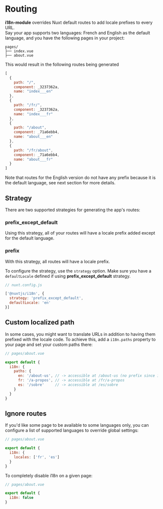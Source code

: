 # Routing

**i18n-module** overrides Nuxt default routes to add locale prefixes to every URL.  
Say your app supports two languages: French and English as the default language, and you have the following pages in your project:

```asciidoc
pages/
├── index.vue
├── about.vue
```

This would result in the following routes being generated

```js
[
  {
    path: "/",
    component: _3237362a,
    name: "index___en"
  },
  {
    path: "/fr/",
    component: _3237362a,
    name: "index___fr"
  },
  {
    path: "/about",
    component: _71a6ebb4,
    name: "about___en"
  },
  {
    path: "/fr/about",
    component: _71a6ebb4,
    name: "about___fr"
  }
]
```

Note that routes for the English version do not have any prefix because it is the default language, see next section for more details.

## Strategy

There are two supported strategies for generating the app's routes:

### prefix_except_default

Using this strategy, all of your routes will have a locale prefix added except for the default language.

### prefix

With this strategy, all routes will have a locale prefix.

To configure the strategy, use the `strategy` option. Make sure you have a `defaultLocale` defined if using **prefix_except_default** strategy.


```js
// nuxt.config.js

['@nuxtjs/i18n', {
  strategy: 'prefix_except_default',
  defaultLocale: 'en'
}]
```


## Custom localized path

In some cases, you might want to translate URLs in addition to having them prefixed with the locale code. To achieve this, add a `i18n.paths` property to your page and set your custom paths there:

```js
// pages/about.vue

export default {
  i18n: {
    paths: {
      en: '/about-us', // -> accessible at /about-us (no prefix since it's the default locale)
      fr: '/a-propos', // -> accessible at /fr/a-propos
      es: '/sobre'     // -> accessible at /es/sobre
    }
  }
}
```

## Ignore routes

If you'd like some page to be available to some languages only, you can configure a list of supported languages to override global settings:


```js
// pages/about.vue

export default {
  i18n: {
    locales: ['fr', 'es']
  }
}
```

To completely disable i18n on a given page:

```js
// pages/about.vue

export default {
  i18n: false
}
```
